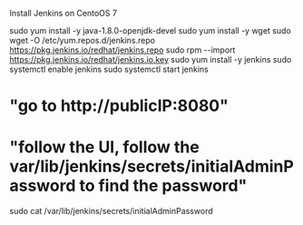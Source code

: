 
Install Jenkins on CentoOS 7

sudo yum install -y java-1.8.0-openjdk-devel
sudo yum install -y wget
sudo wget -O /etc/yum.repos.d/jenkins.repo https://pkg.jenkins.io/redhat/jenkins.repo
sudo rpm --import https://pkg.jenkins.io/redhat/jenkins.io.key
sudo yum install -y jenkins
sudo systemctl enable jenkins
sudo systemctl start jenkins
# "go to http://publicIP:8080"
# "follow the UI, follow the var/lib/jenkins/secrets/initialAdminPassword to find the password"
sudo cat /var/lib/jenkins/secrets/initialAdminPassword
